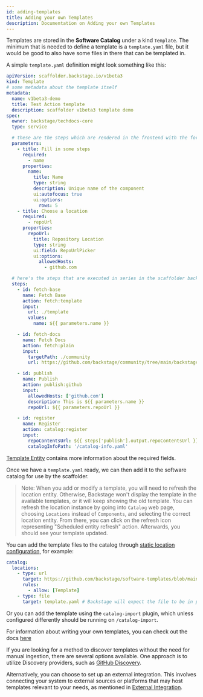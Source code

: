 ```yaml
---
id: adding-templates
title: Adding your own Templates
description: Documentation on Adding your own Templates
---
```


Templates are stored in the **Software Catalog** under a kind `Template`. The
minimum that is needed to define a template is a `template.yaml` file, but it
would be good to also have some files in there that can be templated in.

A simple `template.yaml` definition might look something like this:

```yaml
apiVersion: scaffolder.backstage.io/v1beta3
kind: Template
# some metadata about the template itself
metadata:
  name: v1beta3-demo
  title: Test Action template
  description: scaffolder v1beta3 template demo
spec:
  owner: backstage/techdocs-core
  type: service

  # these are the steps which are rendered in the frontend with the form input
  parameters:
    - title: Fill in some steps
      required:
        - name
      properties:
        name:
          title: Name
          type: string
          description: Unique name of the component
          ui:autofocus: true
          ui:options:
            rows: 5
    - title: Choose a location
      required:
        - repoUrl
      properties:
        repoUrl:
          title: Repository Location
          type: string
          ui:field: RepoUrlPicker
          ui:options:
            allowedHosts:
              - github.com

  # here's the steps that are executed in series in the scaffolder backend
  steps:
    - id: fetch-base
      name: Fetch Base
      action: fetch:template
      input:
        url: ./template
        values:
          name: ${{ parameters.name }}

    - id: fetch-docs
      name: Fetch Docs
      action: fetch:plain
      input:
        targetPath: ./community
        url: https://github.com/backstage/community/tree/main/backstage-community-sessions

    - id: publish
      name: Publish
      action: publish:github
      input:
        allowedHosts: ['github.com']
        description: This is ${{ parameters.name }}
        repoUrl: ${{ parameters.repoUrl }}

    - id: register
      name: Register
      action: catalog:register
      input:
        repoContentsUrl: ${{ steps['publish'].output.repoContentsUrl }}
        catalogInfoPath: '/catalog-info.yaml'
```

[Template Entity](../software-catalog/descriptor-format.md#kind-template)
contains more information about the required fields.

Once we have a `template.yaml` ready, we can then add it to the software catalog
for use by the scaffolder.

> Note: When you add or modify a template, you will need to refresh the location entity.
> Otherwise, Backstage won't display the template in the available templates,
> or it will keep showing the old template. You can refresh the location instance by
> going into `Catalog` web page, choosing `Locations` instead of `Components`, and selecting the correct location entity.
> From there, you can click on the refresh icon representing "Scheduled entity refresh" action.
> Afterwards, you should see your template updated.

You can add the template files to the catalog through
[static location configuration](../software-catalog/configuration.md#static-location-configuration),
for example:

```yaml
catalog:
  locations:
    - type: url
      target: https://github.com/backstage/software-templates/blob/main/scaffolder-templates/react-ssr-template/template.yaml
      rules:
        - allow: [Template]
    - type: file
      target: template.yaml # Backstage will expect the file to be in packages/backend/template.yaml
```

Or you can add the template using the `catalog-import` plugin, which unless
configured differently should be running on `/catalog-import`.

For information about writing your own templates, you can check out the docs
[here](./writing-templates.md)

If you are looking for a method to discover templates without the need for manual ingestion, there are several options available. One approach is to utilize Discovery providers, such as [GitHub Discovery](https://backstage.io/docs/integrations/github/discover).

Alternatively, you can choose to set up an external integration. This involves connecting your system to external sources or platforms that may host templates relevant to your needs, as mentioned in [External Integration](https://backstage.io/docs/features/software-catalog/external-integrations/).
